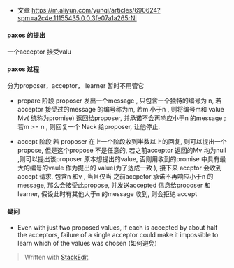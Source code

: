 * 文章
https://m.aliyun.com/yunqi/articles/690624?spm=a2c4e.11155435.0.0.3fe07a1a265rNi

#### paxos 的提出
一个acceptor 接受valu

#### paxos 过程
分为proposer，acceptor， learner 暂时不用管它

* prepare 阶段
proposer  发出一个message , 只包含一个独特的编号为 n, 若acceptor 接受过的message 的编号称为m, 若m 小于n , 则将编号m和 value Mv( 统称为promise) 返回给proposer, 并承诺不会再响应小于n 的message ; 若m >= n , 则回复一个 Nack 给proposer, 让他停止.

* accept 阶段
若 proposer 在上一个阶段收到半数以上的回复, 则可以提出一个propose, 但是这个propose 不是任意的, 若之前acceptor 返回的Mv 均为null ,则可以提出该proposer 原本想提出的value, 否则用收到的promise 中具有最大的编号的vaule 作为提出的 value(为了达成一致 ), 接下来 accptor 会收到 accept 请求, 包含n 和v , 当且仅当 之前accpetor 承诺不再响应小于n 的message, 那么会接受此propose, 并发送accepted 信息给proposer 和learner, 假设此时有其他大于n 的message 收到, 则会拒绝 accept

#### 疑问
* Even with just two proposed values, if each is accepted by
about half the acceptors, failure of a single acceptor could make it impossible to learn which of the values was chosen (如何避免)

> Written with [StackEdit](https://stackedit.io/).
<!--stackedit_data:
eyJoaXN0b3J5IjpbNzgzMzg4NzQxLC05ODM0NzI3NTcsLTExMz
g3ODQzNjgsMzMyOTc5MDcsMTgwMTQ5MTQxNyw2MTkwMzU1Mjgs
MTc3NzUyMTMzNywyMTI2NDI4MDI1LC0yMDY1MTEwNDg2LC0xMT
AxODkwMDA3LDczNzc0ODQ3MCw1NjQyMzgxNyw0ODM1Mjg2MDYs
LTE2OTI1NDc4NjEsLTEyNjU4MTc4NDcsMjUyNDkxNDY4LC02Nz
E1Mjg1MSwyNjA5NDE3NywtMTg4MzU3MzU1OSwtMjExNjEyMTQz
N119
-->